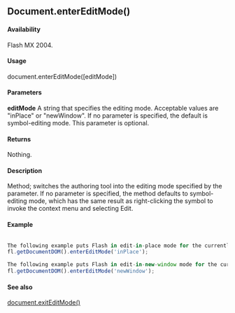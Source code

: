 ## Document.enterEditMode()

#### Availability

Flash MX 2004.

#### Usage

document.enterEditMode([editMode])

#### Parameters

**editMode** A string that specifies the editing mode. Acceptable values are "inPlace" or "newWindow". If no parameter is specified, the default is symbol-editing mode. This parameter is optional.

#### Returns

Nothing.

#### Description

Method; switches the authoring tool into the editing mode specified by the parameter. If no parameter is specified, the method defaults to symbol-editing mode, which has the same result as right-clicking the symbol to invoke the context menu and selecting Edit.

#### Example
```javascript

The following example puts Flash in edit-in-place mode for the currently selected symbol:
fl.getDocumentDOM().enterEditMode('inPlace');

The following example puts Flash in edit-in-new-window mode for the currently selected symbol:
fl.getDocumentDOM().enterEditMode('newWindow');

```
#### See also

[document.exitEditMode()](../Document_object/docume61.md)

<span id="document.exitEditMode()" class="anchor"></span>
